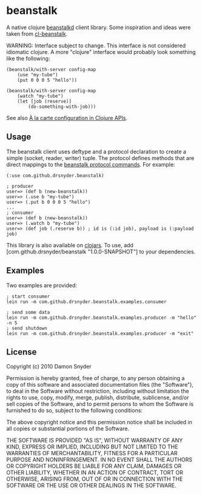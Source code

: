 # beanstalk

A native clojure [beanstalkd](http://kr.github.com/beanstalkd/) client library. 
Some inspiration and ideas were taken from [cl-beanstalk](https://github.com/antifuchs/cl-beanstalk/).

WARNING: Interface subject to change. This interface is not considered
idiomatic clojure. A more "clojure" interface would probably look something
like the following:

    (beanstalk/with-server config-map
        (use "my-tube")
        (put 0 0 0 5 "hello"))

    (beanstalk/with-server config-map
        (watch "my-tube")
        (let [job (reserve)]
            (do-something-with-job)))

See also [À la carte configuration in Clojure APIs](http://cemerick.com/2011/10/17/a-la-carte-configuration-in-clojure-apis/).

## Usage

The beanstalk client uses deftype and a protocol declaration to create a simple 
(socket, reader, writer) tuple. The protocol defines methods that are direct 
mappings to the [beanstalk protocol commands](https://github.com/kr/beanstalkd/blob/v1.3/doc/protocol.txt). 
For example: 

    (:use com.github.drsnyder.beanstalk)

    ; producer
    user=> (def b (new-beanstalk))
    user=> (.use b "my-tube")
    user=> (.put b 0 0 0 5 "hello")
    ...
    ; consumer
    user=> (def b (new-beanstalk))
    user=> (.watch b "my-tube")
    user=> (def job (.reserve b)) ; id is (:id job), payload is (:payload job)

This library is also available on [clojars](https://clojars.org/com.github.drsnyder/beanstalk). 
To use, add [com.github.drsnyder/beanstalk "1.0.0-SNAPSHOT"] to your dependencies.

## Examples

Two examples are provided:

    ; start consumer
    lein run -m com.github.drsnyder.beanstalk.examples.consumer 

    ; send some data
    lein run -m com.github.drsnyder.beanstalk.examples.producer -m "hello" -n 5 
    ; send shutdown
    lein run -m com.github.drsnyder.beanstalk.examples.producer -m "exit"

## License

Copyright (c) 2010 Damon Snyder 

Permission is hereby granted, free of charge, to any person obtaining a copy
of this software and associated documentation files (the "Software"), to deal
in the Software without restriction, including without limitation the rights
to use, copy, modify, merge, publish, distribute, sublicense, and/or sell
copies of the Software, and to permit persons to whom the Software is
furnished to do so, subject to the following conditions:

The above copyright notice and this permission notice shall be included in
all copies or substantial portions of the Software.

THE SOFTWARE IS PROVIDED "AS IS", WITHOUT WARRANTY OF ANY KIND, EXPRESS OR
IMPLIED, INCLUDING BUT NOT LIMITED TO THE WARRANTIES OF MERCHANTABILITY,
FITNESS FOR A PARTICULAR PURPOSE AND NONINFRINGEMENT. IN NO EVENT SHALL THE
AUTHORS OR COPYRIGHT HOLDERS BE LIABLE FOR ANY CLAIM, DAMAGES OR OTHER
LIABILITY, WHETHER IN AN ACTION OF CONTRACT, TORT OR OTHERWISE, ARISING FROM,
OUT OF OR IN CONNECTION WITH THE SOFTWARE OR THE USE OR OTHER DEALINGS IN
THE SOFTWARE.
